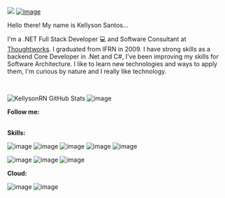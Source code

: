 ![](https://komarev.com/ghpvc/?username=KellysoNRN&style=for-the-badge)
<a href="https://www.linkedin.com/in/kellyson-santos-rn">![image](https://img.shields.io/badge/LinkedIn-0077B5?style=for-the-badge&logo=linkedin&logoColor=white)</a>

Hello there! My name is Kellyson Santos...  

I'm a .NET Full Stack Developer 💻 and Software Consultant at [Thoughtworks](https://github.com/thoughtworks). I graduated from IFRN in 2009. I have strong skills as a backend Core Developer in .Net and C#, I've been improving my skills for Software Architecture. I like to learn new technologies and ways to apply them, I'm curious by nature and I really like technology.

<br />

![KellysonRN GitHub Stats](https://github-readme-stats.vercel.app/api?username=KellysonRN&show_icons=true)
![image](https://github-readme-stats.vercel.app/api/top-langs/?username=KellysonRN)

<strong>Follow me:</strong><br />
<br />


<strong>Skills:</strong><br />

![image](https://img.shields.io/badge/C%23-239120?style=for-the-badge&logo=c-sharp&logoColor=white)
![image](https://img.shields.io/badge/PLSQL-F80000?style=for-the-badge&logo=oracle&logoColor=black)
![image](https://img.shields.io/badge/.NET-512BD4?style=for-the-badge&logo=dotnet&logoColor=white)
![image](https://img.shields.io/badge/Git-F05032?style=for-the-badge&logo=git&logoColor=white)
![image](https://img.shields.io/badge/Microsoft_SQL_Server-CC2927?style=for-the-badge&logo=microsoft-sql-server&logoColor=white)

![image](https://img.shields.io/badge/Swagger-85EA2D?style=for-the-badge&logo=Swagger&logoColor=white)
![image](https://img.shields.io/badge/Visual_Studio-5C2D91?style=for-the-badge&logo=visual%20studio&logoColor=white)
![image](https://img.shields.io/badge/Visual_Studio_Code-0078D4?style=for-the-badge&logo=visual%20studio%20code&logoColor=white)

<strong>Cloud:</strong><br />

![image](https://img.shields.io/badge/microsoft%20azure-0089D6?style=for-the-badge&logo=microsoft-azure&logoColor=white)
![image](https://img.shields.io/badge/Amazon_AWS-FF9900?style=for-the-badge&logo=amazonaws&logoColor=white)
